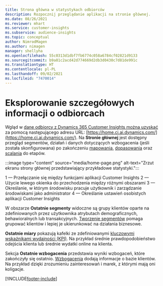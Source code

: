 ```yaml
---
title: Strona główna w statystykach odbiorców
description: Rozpocznij przeglądanie aplikacji na stronie głównej.
ms.date: 08/26/2021
ms.reviewer: mhart
ms.service: customer-insights
ms.subservice: audience-insights
ms.topic: conceptual
author: NimrodMagen
ms.author: nimagen
manager: shellyha
ms.openlocfilehash: 55c0313d1dbf7fb6774c058a6784cf02821d9133
ms.sourcegitcommit: b9a81c2acd42d774669d2db3d0430c7d81de991c
ms.translationtype: HT
ms.contentlocale: pl-PL
ms.lasthandoff: 09/02/2021
ms.locfileid: "7470014"
---
```

# <a name="explore-audience-insights"></a>Eksplorowanie szczegółowych informacji o odbiorcach

Wgląd w [dane odbiorcy z Dynamics 365 Customer Insights można uzyskać](https://home.ci.ai.dynamics.com/) za pomocą następującego adresu URL: [https://home.ci.ai.dynamics.com/](https://home.ci.ai.dynamics.com/).
Na **Stronie głównej** jest dostępny przegląd segmentów, działań i danych dotyczących wzbogacenia (jeśli została skonfigurowana) po zakończeniu [mapowania](map-entities.md), [dopasowania](match-entities.md) oraz [scalania](merge-entities.md) do etapów.

:::image type="content" source="media/home-page.png" alt-text="Zrzut ekranu strony głównej przedstawiający przykładowe statystyki.":::

1 — Przełączanie się między funkcjami aplikacji Customer Insights 2 — Użycie lewego okienka do przechodzenia między różnymi obszarami 3 — Określanie, w którym środowisku pracuje użytkownik i zarządzanie środowiskami jako administrator 4 — Określanie ustawień osobistych aplikacji Customer Insights

W obszarze **Ostatnie segmenty** widoczne są grupy klientów oparte na zdefiniowanych przez użytkownika atrybutach demograficznych, behawioralnych lub transakcyjnych. [Tworzenie segmentów](segments.md) pomaga grupować klientów i lepiej je ukierunkować na działania biznesowe.

**Ostatnie miary** pokazują kafelki ze zdefiniowanymi [kluczowymi wskaźnikami wydajności (KPI)](measures.md). Na przykład średnie prawdopodobieństwo odejścia klienta lub średnie wydatki online na klienta.

Sekcja **Ostatnie wzbogacenia** przedstawia wyniki wzbogaceń, które zakończyły się ostatnio. [Wzbogacenia](enrichment-hub.md) dodają informacje o bazie klientów. Na przykład dzięki zrozumieniu zainteresowań i marek, z którymi mają oni koligacje.

[!INCLUDE[footer-include](../includes/footer-banner.md)]